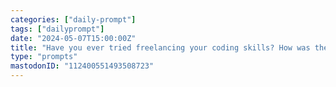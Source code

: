```yaml
---
categories: ["daily-prompt"]
tags: ["dailyprompt"]
date: "2024-05-07T15:00:00Z"
title: "Have you ever tried freelancing your coding skills? How was the experience?"
type: "prompts"
mastodonID: "112400551493508723"
---
```

